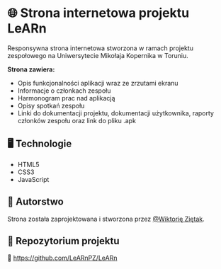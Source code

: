 # 🌐 Strona internetowa projektu LeARn

Responsywna strona internetowa stworzona w ramach projektu zespołowego na Uniwersytecie Mikołaja Kopernika w Toruniu.

**Strona zawiera:**
- Opis funkcjonalności aplikacji wraz ze zrzutami ekranu
- Informacje o członkach zespołu
- Harmonogram prac nad aplikacją
- Opisy spotkań zespołu
- Linki do dokumentacji projektu, dokumentacji użytkownika, raporty członków zespołu oraz link do pliku .apk



## 🖥️ Technologie

- HTML5  
- CSS3  
- JavaScript  



## 🌟 Autorstwo

Strona została zaprojektowana i stworzona przez [@Wiktorię Ziętak](https://github.com/wzietak).



📱 Repozytorium projektu
--
🔗 https://github.com/LeARnPZ/LeARn
